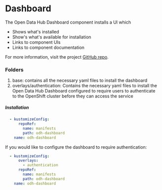 # Dashboard

The Open Data Hub Dashboard component installs a UI which 

- Shows what's installed
- Show's what's available for installation
- Links to component UIs
- Links to component documentation

For more information, visit the project [GitHub repo](https://github.com/opendatahub-io/odh-dashboard).

### Folders
1. base: contains all the necessary yaml files to install the dashboard
2. overlays/authentication: Contains the necessary yaml files to install the
   Open Data Hub Dashboard configured to require users to authenticate to the
   OpenShift cluster before they can access the service

##### Installation
```yaml
  - kustomizeConfig:
      repoRef:
        name: manifests
        path: odh-dashboard
    name: odh-dashboard
```

If you would like to configure the dashboard to require authentication:
```yaml
  - kustomizeConfig:
      overlays:
        - authentication
      repoRef:
        name: manifests
        path: odh-dashboard
    name: odh-dashboard
```
